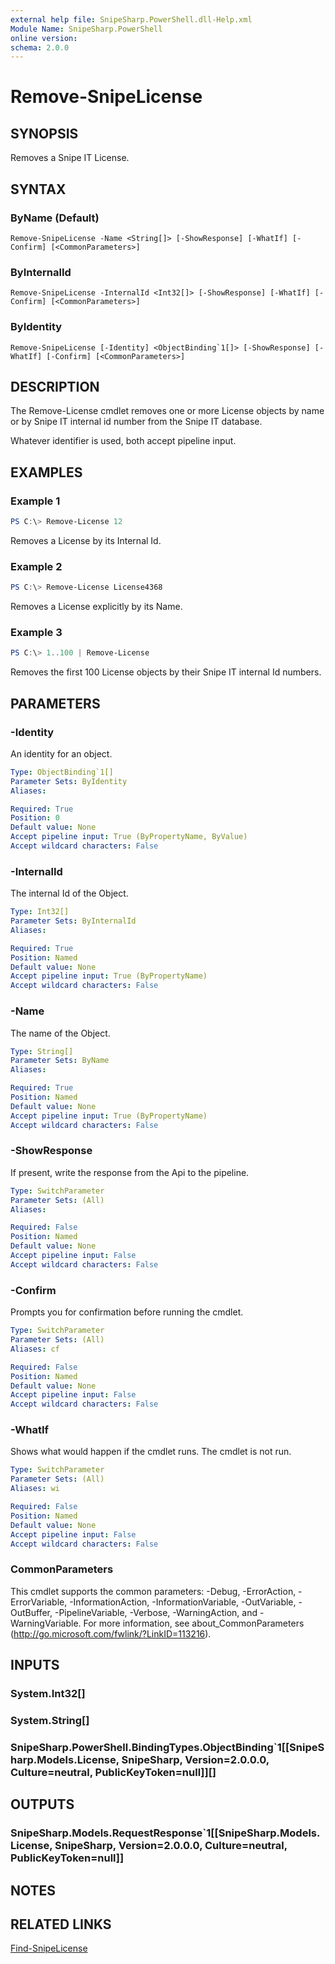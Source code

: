 ```yaml
---
external help file: SnipeSharp.PowerShell.dll-Help.xml
Module Name: SnipeSharp.PowerShell
online version:
schema: 2.0.0
---
```


# Remove-SnipeLicense

## SYNOPSIS
Removes a Snipe IT License.

## SYNTAX

### ByName (Default)
```
Remove-SnipeLicense -Name <String[]> [-ShowResponse] [-WhatIf] [-Confirm] [<CommonParameters>]
```

### ByInternalId
```
Remove-SnipeLicense -InternalId <Int32[]> [-ShowResponse] [-WhatIf] [-Confirm] [<CommonParameters>]
```

### ByIdentity
```
Remove-SnipeLicense [-Identity] <ObjectBinding`1[]> [-ShowResponse] [-WhatIf] [-Confirm] [<CommonParameters>]
```

## DESCRIPTION
The Remove-License cmdlet removes one or more License objects by name or by Snipe IT internal id number from the Snipe IT database.

Whatever identifier is used, both accept pipeline input.

## EXAMPLES

### Example 1
```powershell
PS C:\> Remove-License 12
```

Removes a License by its Internal Id.

### Example 2
```powershell
PS C:\> Remove-License License4368
```

Removes a License explicitly by its Name.

### Example 3
```powershell
PS C:\> 1..100 | Remove-License
```

Removes the first 100 License objects by their Snipe IT internal Id numbers.

## PARAMETERS

### -Identity
An identity for an object.

```yaml
Type: ObjectBinding`1[]
Parameter Sets: ByIdentity
Aliases:

Required: True
Position: 0
Default value: None
Accept pipeline input: True (ByPropertyName, ByValue)
Accept wildcard characters: False
```

### -InternalId
The internal Id of the Object.

```yaml
Type: Int32[]
Parameter Sets: ByInternalId
Aliases:

Required: True
Position: Named
Default value: None
Accept pipeline input: True (ByPropertyName)
Accept wildcard characters: False
```

### -Name
The name of the Object.

```yaml
Type: String[]
Parameter Sets: ByName
Aliases:

Required: True
Position: Named
Default value: None
Accept pipeline input: True (ByPropertyName)
Accept wildcard characters: False
```

### -ShowResponse
If present, write the response from the Api to the pipeline.

```yaml
Type: SwitchParameter
Parameter Sets: (All)
Aliases:

Required: False
Position: Named
Default value: None
Accept pipeline input: False
Accept wildcard characters: False
```

### -Confirm
Prompts you for confirmation before running the cmdlet.

```yaml
Type: SwitchParameter
Parameter Sets: (All)
Aliases: cf

Required: False
Position: Named
Default value: None
Accept pipeline input: False
Accept wildcard characters: False
```

### -WhatIf
Shows what would happen if the cmdlet runs.
The cmdlet is not run.

```yaml
Type: SwitchParameter
Parameter Sets: (All)
Aliases: wi

Required: False
Position: Named
Default value: None
Accept pipeline input: False
Accept wildcard characters: False
```

### CommonParameters
This cmdlet supports the common parameters: -Debug, -ErrorAction, -ErrorVariable, -InformationAction, -InformationVariable, -OutVariable, -OutBuffer, -PipelineVariable, -Verbose, -WarningAction, and -WarningVariable. For more information, see about_CommonParameters (http://go.microsoft.com/fwlink/?LinkID=113216).

## INPUTS

### System.Int32[]

### System.String[]

### SnipeSharp.PowerShell.BindingTypes.ObjectBinding`1[[SnipeSharp.Models.License, SnipeSharp, Version=2.0.0.0, Culture=neutral, PublicKeyToken=null]][]

## OUTPUTS

### SnipeSharp.Models.RequestResponse`1[[SnipeSharp.Models.License, SnipeSharp, Version=2.0.0.0, Culture=neutral, PublicKeyToken=null]]

## NOTES

## RELATED LINKS

[Find-SnipeLicense](Find-SnipeLicense.md)
